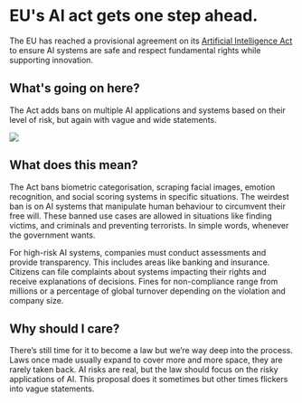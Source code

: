 # EU's AI act gets one step ahead.

The EU has reached a provisional agreement on its [Artificial Intelligence Act](https://www.europarl.europa.eu/news/en/press-room/20231206IPR15699/artificial-intelligence-act-deal-on-comprehensive-rules-for-trustworthy-ai?utm_source=bensbites\&utm_medium=referral\&utm_campaign=eu-s-ai-act-gets-one-step-ahead) to ensure AI systems are safe and respect fundamental rights while supporting innovation.

## What's going on here?

The Act adds bans on multiple AI applications and systems based on their level of risk, but again with vague and wide statements.

![](https://media.beehiiv.com/cdn-cgi/image/fit=scale-down,format=auto,onerror=redirect,quality=80/uploads/asset/file/00f5c287-a8ad-48f1-b7b1-68cf5379fa4d/image.png?t=1702288951)

## What does this mean?

The Act bans biometric categorisation, scraping facial images, emotion recognition, and social scoring systems in specific situations. The weirdest ban is on AI systems that manipulate human behaviour to circumvent their free will. These banned use cases are allowed in situations like finding victims, and criminals and preventing terrorists. In simple words, whenever the government wants.

For high-risk AI systems, companies must conduct assessments and provide transparency. This includes areas like banking and insurance. Citizens can file complaints about systems impacting their rights and receive explanations of decisions. Fines for non-compliance range from millions or a percentage of global turnover depending on the violation and company size.

## Why should I care?

There’s still time for it to become a law but we’re way deep into the process. Laws once made usually expand to cover more and more space, they are rarely taken back. AI risks are real, but the law should focus on the risky applications of AI. This proposal does it sometimes but other times flickers into vague statements.
